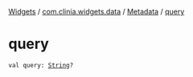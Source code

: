 [Widgets](../../index.md) / [com.clinia.widgets.data](../index.md) / [Metadata](index.md) / [query](./query.md)

# query

`val query: `[`String`](https://kotlinlang.org/api/latest/jvm/stdlib/kotlin/-string/index.html)`?`